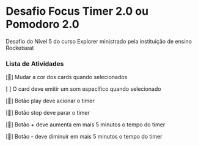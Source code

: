# Desafio  Focus Timer 2.0 ou Pomodoro 2.0
<p>
  Desafio do Nível 5 do curso Explorer ministrado pela instituição de ensino Rocketseat
</p>

### Lista de Atividades  



[👾] Mudar a cor dos cards quando selecionados

[ ] O card deve emitir um som específico quando selecionado

[👾] Botão play deve acionar o timer

[👾] Botão stop deve parar o timer

[👾] Botão + deve aumenta em mais 5 minutos o tempo do timer

[👾] Botão - deve diminuir em mais 5 minutos o tempo do timer

